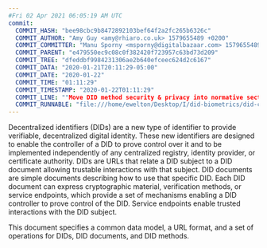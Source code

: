 ```yaml
---
#Fri 02 Apr 2021 06:05:19 AM UTC
commit:
  COMMIT_HASH: "bee98cbc9b8472892103bef64f2a2fc265b6326c"
  COMMIT_AUTHOR: "Amy Guy <amy@rhiaro.co.uk> 1579655489 +0200"
  COMMIT_COMMITTER: "Manu Sporny <msporny@digitalbazaar.com> 1579655489 -0500"
  COMMIT_PARENT: "e479550ec9c08c0f382420f723957c63bd73d209"
  COMMIT_TREE: "dfeddbf9984231306ae2b640efceec624d2c6167"
  COMMIT_DATA: "2020-01-21T20:11:29-05:00"
  COMMIT_DATE: "2020-01-22"
  COMMIT_TIME: "01:11:29"
  COMMIT_TIMESTAMP: "2020-01-22T01:11:29"
  COMMIT_LINE: ""Move DID method security & privacy into normative section."
  COMMIT_RUNNABLE: "file:///home/ewelton/Desktop/I/did-biometrics/did-core-dataset/analysis/gitinfo/bee98cbc9b8472892103bef64f2a2fc265b6326c/snapshot/index.html"
---
```


<section id="abstract">
<p>
<a>Decentralized identifiers</a> (DIDs) are a new type of identifier to
provide verifiable, decentralized digital identity. These new identifiers are
designed to enable the controller of a <a>DID</a> to prove control over
it and to be implemented independently of any centralized registry, identity
provider, or certificate authority. <a>DIDs</a> are URLs that relate a
<a>DID subject</a> to a <a>DID document</a> allowing trustable interactions with
that subject. <a>DID documents</a> are simple documents describing how to use
that specific <a>DID</a>. Each <a>DID document</a> can express cryptographic
material, verification methods, or <a>service endpoints</a>, which provide a
set of mechanisms enabling a <a>DID controller</a> to prove control of the
<a>DID</a>. <a>Service endpoints</a> enable trusted interactions with the
<a>DID subject</a>.
    </p>
<p>
This document specifies a common data model, a URL format, and a set of
operations for <a>DIDs</a>, <a>DID documents</a>, and <a>DID methods</a>.
    </p>
</section>
